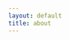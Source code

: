 ```yaml
---
layout: default
title: about
---
```


<html>
    <head>
        <script src="https://gist.github.com/Soku3D/f08fc9de2581403c0107bf59ca7a0759.js"></script>
    </head>
    <body>
    </body>
</html>
